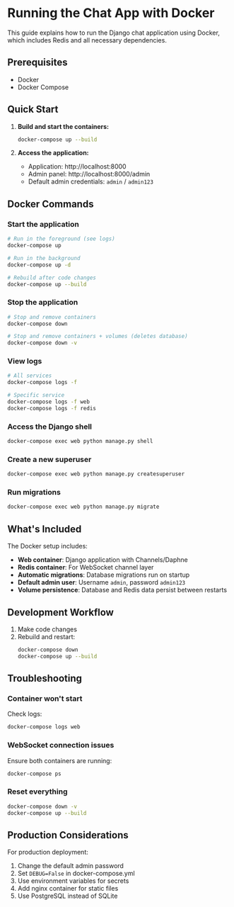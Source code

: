 # Running the Chat App with Docker

This guide explains how to run the Django chat application using Docker, which includes Redis and all necessary dependencies.

## Prerequisites

- Docker
- Docker Compose

## Quick Start

1. **Build and start the containers:**
   ```bash
   docker-compose up --build
   ```

2. **Access the application:**
   - Application: http://localhost:8000
   - Admin panel: http://localhost:8000/admin
   - Default admin credentials: `admin` / `admin123`

## Docker Commands

### Start the application
```bash
# Run in the foreground (see logs)
docker-compose up

# Run in the background
docker-compose up -d

# Rebuild after code changes
docker-compose up --build
```

### Stop the application
```bash
# Stop and remove containers
docker-compose down

# Stop and remove containers + volumes (deletes database)
docker-compose down -v
```

### View logs
```bash
# All services
docker-compose logs -f

# Specific service
docker-compose logs -f web
docker-compose logs -f redis
```

### Access the Django shell
```bash
docker-compose exec web python manage.py shell
```

### Create a new superuser
```bash
docker-compose exec web python manage.py createsuperuser
```

### Run migrations
```bash
docker-compose exec web python manage.py migrate
```

## What's Included

The Docker setup includes:

- **Web container**: Django application with Channels/Daphne
- **Redis container**: For WebSocket channel layer
- **Automatic migrations**: Database migrations run on startup
- **Default admin user**: Username `admin`, password `admin123`
- **Volume persistence**: Database and Redis data persist between restarts

## Development Workflow

1. Make code changes
2. Rebuild and restart:
   ```bash
   docker-compose down
   docker-compose up --build
   ```

## Troubleshooting

### Container won't start
Check logs:
```bash
docker-compose logs web
```

### WebSocket connection issues
Ensure both containers are running:
```bash
docker-compose ps
```

### Reset everything
```bash
docker-compose down -v
docker-compose up --build
```

## Production Considerations

For production deployment:

1. Change the default admin password
2. Set `DEBUG=False` in docker-compose.yml
3. Use environment variables for secrets
4. Add nginx container for static files
5. Use PostgreSQL instead of SQLite